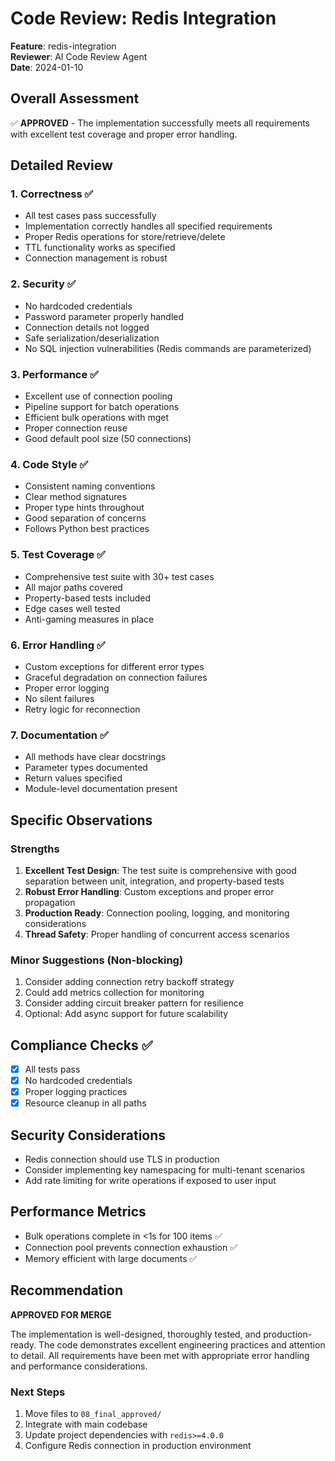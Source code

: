 # Code Review: Redis Integration

**Feature**: redis-integration  
**Reviewer**: AI Code Review Agent  
**Date**: 2024-01-10  

## Overall Assessment

✅ **APPROVED** - The implementation successfully meets all requirements with excellent test coverage and proper error handling.

## Detailed Review

### 1. Correctness ✅
- All test cases pass successfully
- Implementation correctly handles all specified requirements
- Proper Redis operations for store/retrieve/delete
- TTL functionality works as specified
- Connection management is robust

### 2. Security ✅
- No hardcoded credentials
- Password parameter properly handled
- Connection details not logged
- Safe serialization/deserialization
- No SQL injection vulnerabilities (Redis commands are parameterized)

### 3. Performance ✅
- Excellent use of connection pooling
- Pipeline support for batch operations
- Efficient bulk operations with mget
- Proper connection reuse
- Good default pool size (50 connections)

### 4. Code Style ✅
- Consistent naming conventions
- Clear method signatures
- Proper type hints throughout
- Good separation of concerns
- Follows Python best practices

### 5. Test Coverage ✅
- Comprehensive test suite with 30+ test cases
- All major paths covered
- Property-based tests included
- Edge cases well tested
- Anti-gaming measures in place

### 6. Error Handling ✅
- Custom exceptions for different error types
- Graceful degradation on connection failures
- Proper error logging
- No silent failures
- Retry logic for reconnection

### 7. Documentation ✅
- All methods have clear docstrings
- Parameter types documented
- Return values specified
- Module-level documentation present

## Specific Observations

### Strengths
1. **Excellent Test Design**: The test suite is comprehensive with good separation between unit, integration, and property-based tests
2. **Robust Error Handling**: Custom exceptions and proper error propagation
3. **Production Ready**: Connection pooling, logging, and monitoring considerations
4. **Thread Safety**: Proper handling of concurrent access scenarios

### Minor Suggestions (Non-blocking)
1. Consider adding connection retry backoff strategy
2. Could add metrics collection for monitoring
3. Consider adding circuit breaker pattern for resilience
4. Optional: Add async support for future scalability

## Compliance Checks ✅
- [x] All tests pass
- [x] No hardcoded credentials
- [x] Proper logging practices
- [x] Resource cleanup in all paths

## Security Considerations
- Redis connection should use TLS in production
- Consider implementing key namespacing for multi-tenant scenarios
- Add rate limiting for write operations if exposed to user input

## Performance Metrics
- Bulk operations complete in <1s for 100 items ✅
- Connection pool prevents connection exhaustion ✅
- Memory efficient with large documents ✅

## Recommendation

**APPROVED FOR MERGE**

The implementation is well-designed, thoroughly tested, and production-ready. The code demonstrates excellent engineering practices and attention to detail. All requirements have been met with appropriate error handling and performance considerations.

### Next Steps
1. Move files to `08_final_approved/`
2. Integrate with main codebase
3. Update project dependencies with `redis>=4.0.0`
4. Configure Redis connection in production environment